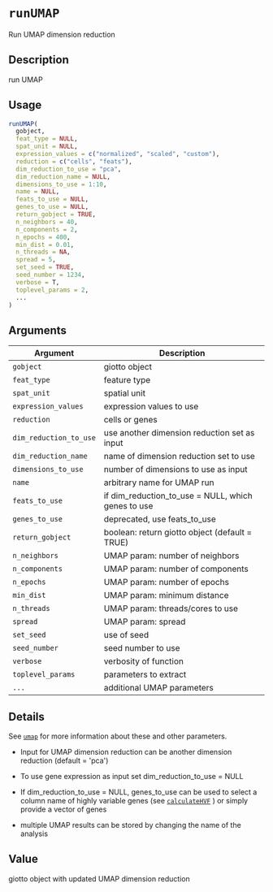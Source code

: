 # `runUMAP`

Run UMAP dimension reduction


## Description

run UMAP


## Usage

```r
runUMAP(
  gobject,
  feat_type = NULL,
  spat_unit = NULL,
  expression_values = c("normalized", "scaled", "custom"),
  reduction = c("cells", "feats"),
  dim_reduction_to_use = "pca",
  dim_reduction_name = NULL,
  dimensions_to_use = 1:10,
  name = NULL,
  feats_to_use = NULL,
  genes_to_use = NULL,
  return_gobject = TRUE,
  n_neighbors = 40,
  n_components = 2,
  n_epochs = 400,
  min_dist = 0.01,
  n_threads = NA,
  spread = 5,
  set_seed = TRUE,
  seed_number = 1234,
  verbose = T,
  toplevel_params = 2,
  ...
)
```


## Arguments

Argument      |Description
------------- |----------------
`gobject`     |     giotto object
`feat_type`     |     feature type
`spat_unit`     |     spatial unit
`expression_values`     |     expression values to use
`reduction`     |     cells or genes
`dim_reduction_to_use`     |     use another dimension reduction set as input
`dim_reduction_name`     |     name of dimension reduction set to use
`dimensions_to_use`     |     number of dimensions to use as input
`name`     |     arbitrary name for UMAP run
`feats_to_use`     |     if dim_reduction_to_use = NULL, which genes to use
`genes_to_use`     |     deprecated, use feats_to_use
`return_gobject`     |     boolean: return giotto object (default = TRUE)
`n_neighbors`     |     UMAP param: number of neighbors
`n_components`     |     UMAP param: number of components
`n_epochs`     |     UMAP param: number of epochs
`min_dist`     |     UMAP param: minimum distance
`n_threads`     |     UMAP param: threads/cores to use
`spread`     |     UMAP param: spread
`set_seed`     |     use of seed
`seed_number`     |     seed number to use
`verbose`     |     verbosity of function
`toplevel_params`     |     parameters to extract
`...`     |     additional UMAP parameters


## Details

See [`umap`](#umap) for more information about these and other parameters.
   

*  Input for UMAP dimension reduction can be another dimension reduction (default = 'pca')  

*  To use gene expression as input set dim_reduction_to_use = NULL  

*  If dim_reduction_to_use = NULL, genes_to_use can be used to select a column name of highly variable genes (see [`calculateHVF`](#calculatehvf) ) or simply provide a vector of genes  

*  multiple UMAP results can be stored by changing the name of the analysis


## Value

giotto object with updated UMAP dimension reduction


